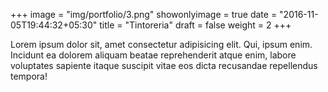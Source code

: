 +++
image = "img/portfolio/3.png"
showonlyimage = true
date = "2016-11-05T19:44:32+05:30"
title = "Tintoreria"
draft = false
weight = 2
+++

Lorem ipsum dolor sit, amet consectetur adipisicing elit. 
Qui, ipsum enim. Incidunt ea dolorem aliquam beatae reprehenderit atque enim, 
labore voluptates sapiente itaque suscipit vitae eos dicta recusandae repellendus tempora!
